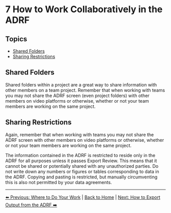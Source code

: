 # 7 How to Work Collaboratively in the ADRF

## Topics
- [Shared Folders](#shared-folders)
- [Sharing Restrictions](#sharing-restrictions)

## Shared Folders
Shared folders within a project are a great way to share information with other members on a team project. Remember that when working with teams you may not share the ADRF screen (even project folders) with other members on video platforms or otherwise, whether or not your team members are working on the same project.

## Sharing Restrictions
Again, remember that when working with teams you may not share the ADRF screen with other members on video platforms or otherwise, whether or not your team members are working on the same project.

The information contained in the ADRF is restricted to reside only in the ADRF for all purposes unless it passes Export Review. This means that it cannot be shared or potentially shared with any unauthorized parties. Do not write down any numbers or figures or tables corresponding to data in the ADRF. Copying and pasting is restricted, but manually circumventing this is also not permitted by your data agreements.

***

[⬅️ Previous: Where to Do Your Work](06-where-to-work.md) | [Back to Home](index.md) | [Next: How to Export Output from the ADRF ➡️](08-export.md)
